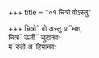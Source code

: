 +++
title = "०१ चित्रो वोऽस्तु"

+++
चित्रो᳓ वो अस्तु या᳓मश्  
चित्र᳓ ऊती᳓ सुदानवः  
म᳓रुतो अ᳓हिभानवः